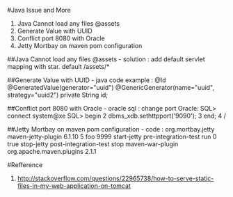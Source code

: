 #Java Issue and More
1. Java Cannot load any files @assets 
2. Generate Value with UUID
3. Conflict port 8080 with Oracle 
4. Jetty Mortbay on maven pom configuration 

##Java Cannot load any files @assets 
	- solution : add default servlet mapping with star. 
		<servlet-mapping>
			<servlet-name>default</servlet-name>
			<url-pattern>/assets/*</url-pattern>
		</servlet-mapping>

##Generate Value with UUID
	- java code example : 
		@Id
		@GeneratedValue(generator="uuid")
		@GenericGenerator(name="uuid", strategy="uuid2")
		private String id;

##Conflict port 8080 with Oracle
	- oracle sql :
		change port Oracle: 
        SQL> connect system@xe
        SQL> begin
          2  dbms_xdb.sethttpport('9090');
          3  end;
          4  /

##Jetty Mortbay on maven pom configuration 
	- code :
		<build>
			<plugins>
					<plugin>
						<groupId>org.mortbay.jetty</groupId>
						<artifactId>maven-jetty-plugin</artifactId>
						<version>6.1.10</version>
						<configuration>
							<scanIntervalSeconds>5</scanIntervalSeconds>
							<stopKey>foo</stopKey>
							<stopPort>9999</stopPort>
						</configuration>
						<executions>
							<execution>
								<id>start-jetty</id>
								<phase>pre-integration-test</phase>
								<goals>
									<goal>run</goal>
								</goals>
								<configuration>
									<scanIntervalSeconds>0</scanIntervalSeconds>
									<daemon>true</daemon>
								</configuration>
							</execution>
							<execution>
								<id>stop-jetty</id>
								<phase>post-integration-test</phase>
								<goals>
									<goal>stop</goal>
								</goals>
							</execution>
						</executions>
					</plugin>
				<!-- Build war -->
					<plugin>
						<artifactId>maven-war-plugin</artifactId>
						<groupId>org.apache.maven.plugins</groupId>
						<version>2.1.1</version>
					</plugin>
			</plugins>
		</build>

#Refference 
1. http://stackoverflow.com/questions/22965738/how-to-serve-static-files-in-my-web-application-on-tomcat